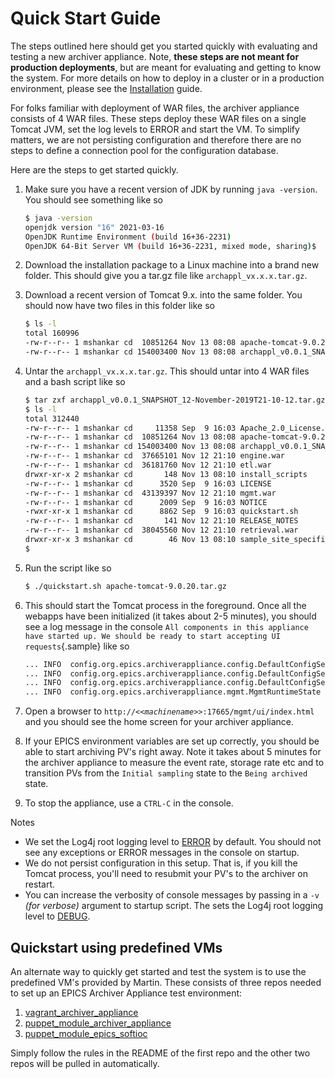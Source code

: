 # Quick Start Guide

The steps outlined here should get you started quickly with evaluating
and testing a new archiver appliance. Note, **these steps are not meant
for production deployments**, but are meant for evaluating and getting
to know the system. For more details on how to deploy in a cluster or in
a production environment, please see the
[Installation](installguide) guide.

For folks familiar with deployment of WAR files, the archiver appliance
consists of 4 WAR files. These steps deploy these WAR files on a single
Tomcat JVM, set the log levels to ERROR and start the VM. To simplify
matters, we are not persisting configuration and therefore there are no
steps to define a connection pool for the configuration database.

Here are the steps to get started quickly.

1. Make sure you have a recent version of JDK by running
    `java -version`. You should see something like so

    ``` bash
    $ java -version
    openjdk version "16" 2021-03-16
    OpenJDK Runtime Environment (build 16+36-2231)
    OpenJDK 64-Bit Server VM (build 16+36-2231, mixed mode, sharing)$ 
    ```

2. Download the installation package to a Linux machine into a brand
    new folder. This should give you a tar.gz file like
    `archappl_vx.x.x.tar.gz`.

3. Download a recent version of Tomcat 9.x. into the same folder. You
    should now have two files in this folder like so

    ``` bash
    $ ls -l
    total 160996
    -rw-r--r-- 1 mshankar cd  10851264 Nov 13 08:08 apache-tomcat-9.0.20.tar.gz
    -rw-r--r-- 1 mshankar cd 154003400 Nov 13 08:08 archappl_v0.0.1_SNAPSHOT_12-November-2019T21-10-12.tar.gz
    ```

4. Untar the `archappl_vx.x.x.tar.gz`. This should untar into 4 WAR
    files and a bash script like so

    ``` bash
    $ tar zxf archappl_v0.0.1_SNAPSHOT_12-November-2019T21-10-12.tar.gz
    $ ls -l
    total 312440
    -rw-r--r-- 1 mshankar cd     11358 Sep  9 16:03 Apache_2.0_License.txt
    -rw-r--r-- 1 mshankar cd  10851264 Nov 13 08:08 apache-tomcat-9.0.20.tar.gz
    -rw-r--r-- 1 mshankar cd 154003400 Nov 13 08:08 archappl_v0.0.1_SNAPSHOT_12-November-2019T21-10-12.tar.gz
    -rw-r--r-- 1 mshankar cd  37665101 Nov 12 21:10 engine.war
    -rw-r--r-- 1 mshankar cd  36181760 Nov 12 21:10 etl.war
    drwxr-xr-x 2 mshankar cd       148 Nov 13 08:10 install_scripts
    -rw-r--r-- 1 mshankar cd      3520 Sep  9 16:03 LICENSE
    -rw-r--r-- 1 mshankar cd  43139397 Nov 12 21:10 mgmt.war
    -rw-r--r-- 1 mshankar cd      2009 Sep  9 16:03 NOTICE
    -rwxr-xr-x 1 mshankar cd      8862 Sep  9 16:03 quickstart.sh
    -rw-r--r-- 1 mshankar cd       141 Nov 12 21:10 RELEASE_NOTES
    -rw-r--r-- 1 mshankar cd  38045560 Nov 12 21:10 retrieval.war
    drwxr-xr-x 3 mshankar cd        46 Nov 13 08:10 sample_site_specific_content
    $ 
    ```

5. Run the script like so

    ``` bash
    $ ./quickstart.sh apache-tomcat-9.0.20.tar.gz
    ```

6. This should start the Tomcat process in the foreground. Once all the
    webapps have been initialized (it takes about 2-5 minutes), you
    should see a log message in the console
    `All components in this appliance have started up. We should be ready to start accepting UI requests`{.sample}
    like so

    ``` bash
    ... INFO  config.org.epics.archiverappliance.config.DefaultConfigService  - Start complete for webapp ENGINE
    ... INFO  config.org.epics.archiverappliance.config.DefaultConfigService  - Start complete for webapp ETL
    ... INFO  config.org.epics.archiverappliance.config.DefaultConfigService  - Start complete for webapp RETRIEVAL
    ... INFO  config.org.epics.archiverappliance.mgmt.MgmtRuntimeState  - All components in this appliance have started up. We should be ready to start accepting UI requests
    ```

7. Open a browser to
    `http://<<`*`machinename`*`>>:17665/mgmt/ui/index.html` and you
    should see the home screen for your archiver appliance.

8. If your EPICS environment variables are set up correctly, you should
    be able to start archiving PV\'s right away. Note it takes about 5
    minutes for the archiver appliance to measure the event rate,
    storage rate etc and to transition PVs from the `Initial sampling`
    state to the `Being archived` state.

9. To stop the appliance, use a `CTRL-C` in the console.

Notes

- We set the Log4j root logging level to
    [ERROR](https://logging.apache.org/log4j/2.x/javadoc/log4j-api/org/apache/logging/log4j/Level.html#ERROR)
    by default. You should not see any exceptions or ERROR messages in
    the console on startup.
- We do not persist configuration in this setup. That is, if you kill
    the Tomcat process, you\'ll need to resubmit your PV\'s to the
    archiver on restart.
- You can increase the verbosity of console messages by passing in a
    `-v` *(for verbose)* argument to startup script. The sets the Log4j
    root logging level to
    [DEBUG](https://logging.apache.org/log4j/2.x/javadoc/log4j-api/org/apache/logging/log4j/Level.html#DEBUG).

## Quickstart using predefined VMs

An alternate way to quickly get started and test the system is to use
the predefined VM\'s provided by Martin. These consists of three repos
needed to set up an EPICS Archiver Appliance test environment:

1. [vagrant_archiver_appliance](https://stash.nscl.msu.edu/projects/DEPLOY/repos/vagrant_archiver_appliance)
2. [puppet_module_archiver_appliance](https://stash.nscl.msu.edu/projects/DEPLOY/repos/puppet_module_archiver_appliance)
3. [puppet_module_epics_softioc](https://stash.nscl.msu.edu/projects/DEPLOY/repos/puppet_module_epics_softioc)

Simply follow the rules in the README of the first repo and the other
two repos will be pulled in automatically.
